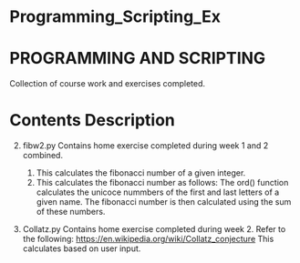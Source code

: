 # Programming_Scripting_Ex

# PROGRAMMING AND SCRIPTING

Collection of course work and exercises completed.


# Contents Description
  
2) fibw2.py
  Contains home exercise completed during week 1 and 2 combined. 
    1. This calculates the fibonacci number of a given integer. 
    2. This calculates the fibonacci number as follows: The ord() function calculates the unicoce nummbers of the first and last letters of a given name. The fibonacci number is then calculated using the sum of these numbers.
  
3) Collatz.py
  Contains home exercise completed during week 2. Refer to the following: https://en.wikipedia.org/wiki/Collatz_conjecture
  This calculates based on user input.
